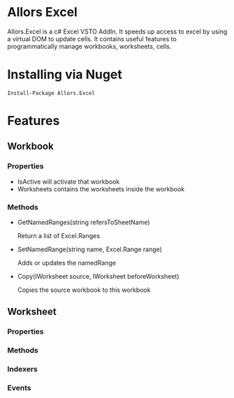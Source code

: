 # Allors Excel

Allors.Excel is a c# Excel VSTO AddIn. It speeds up access to excel by using a virtual DOM to update cells.
It contains useful features to programmatically manage workbooks, worksheets, cells.

# Installing via Nuget
	Install-Package Allors.Excel
 
# Features

## Workbook

### Properties
- IsActive will activate that workbook
- Worksheets contains the worksheets inside the workbook

### Methods
- GetNamedRanges(string refersToSheetName)
	
	Return a list of Excel.Ranges
- SetNamedRange(string name, Excel.Range range)

	Adds or updates the namedRange

- Copy(IWorksheet source, IWorksheet beforeWorksheet)

	Copies the source workbook to this workbook

## Worksheet

### Properties


### Methods


### Indexers


### Events